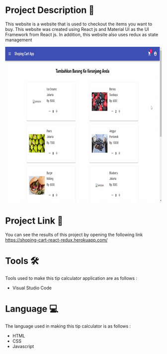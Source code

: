 # Project Description :bread:
This website is a website that is used to checkout the items you want to buy. This website was created using React js and Material UI as the UI Framework from React js. In addition, this website also uses redux as state management

<img src="./shopping_cart_demo.gif" width="100%" height="500px"/>

# Project Link :link:
You can see the results of this project by opening the following link https://shoping-cart-react-redux.herokuapp.com/

# Tools :hammer_and_wrench:
Tools used to make this tip calculator application are as follows :
* Visual Studio Code

# Language :computer:
The language used in making this tip calculator is as follows :
* HTML
* CSS
* Javascript
